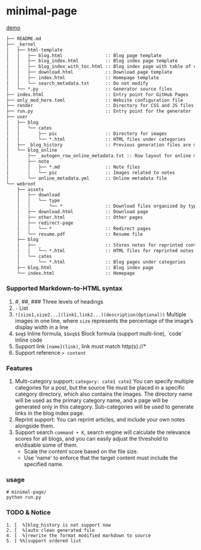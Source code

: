 # minimal-page

[demo](https://wenqingqian3.github.io)
```txt
├── README.md
├── _kernel
│   ├── html-template
│   │   ├── blog.html                :: Blog page template
│   │   ├── blog_index.html          :: Blog index page template
│   │   ├── blog_index_with_toc.html :: Blog index page with table of contents
│   │   ├── download.html            :: Download page template
│   │   ├── index.html               :: Homepage template
│   │   └── search_metadata.txt      :: Do not modify
│   └── *.py                         :: Generator source files
├── index.html                       :: Entry point for GitHub Pages
├── only_mod_here.toml               :: Website configuration file
├── render                           :: Directory for CSS and JS files
├── run.py                           :: Entry point for the generator
├── user
│   ├── blog
│   │   └── cates
│   │       ├── pic                  :: Directory for images
│   │       └── *.html               :: HTML files under categories
│   ├── _blog_history                :: Previous generation files are moved here
│   └── blog_online
│       ├── _autogen_row_online_metadata.txt :: Row layout for online metadata
│       ├── note
│       │   ├── *.md                 :: Note files
│       │   └── pic                  :: Images related to notes
│       └── online_metadata.yml      :: Online metadata file
└── webroot
    ├── assets
    │   ├── download
    │   │   └── type
    │   │       └── *                :: Download files organized by type
    │   ├── download.html            :: Download page
    │   ├── other.html               :: Other pages
    │   ├── redirect-page
    │   │   └── *                    :: Redirect pages
    │   └── resume.pdf               :: Resume file
    ├── blog
    │   ├── _                        :: Stores notes for reprinted content
    │   │   └── *.html               :: HTML files for reprinted notes
    │   └── cates
    │       └── *.html               :: Blog pages under categories
    ├── blog.html                    :: Blog index page
    └── index.html                   :: Homepage
```
### Supported Markdown-to-HTML syntax
1. #, ##, ### Three levels of headings
2. `-` List
3. `![size1,size2...](link1,link2...)(description(Optional))` Multiple images in one line, where `size` represents the percentage of the image’s display width in a line
4. `$eq$` Inline formula, `$$eq$$` Block formula (support multi-line), \`code\` Inline code
5. Support link `[name](link)`, link must match http(s)://*
6. Support reference `> content`

### Features
1. Multi-category support: `category: cate1 cate2` 
   You can specify multiple categories for a post, but the source file must be placed in a specific category directory, which also contains the images. The directory name will be used as the primary category name, and a page will be generated only in this category.
   Sub-categories will be used to generate links in the blog index page.
2. Reprint support: You can reprint articles, and include your own notes alongside them. 
3. Support search `command + K`, search engine will calculate the relevance scores for all blogs, and you can easily adjust the threshold to en/disable some of them.
   - Scale the content score based on the file size.
   - Use 'name' to enforce that the target content must include the specified name.

### usage
```shell
# minimal-page/
python run.py
```
### TODO & Notice

```
1. [  %]blog_history is not support now
2. [  %]auto clean generated file
4. [  %]rewrite the format modified markdown to source
5. [ %%]support ordered list

```